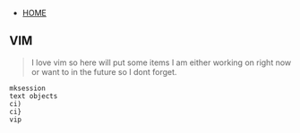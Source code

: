 - [HOME](../../../)

## VIM

> I love vim so here will put some items I am either working on right now or want to in the future so I dont forget.

```
mksession
text objects
ci)
ci}
vip
```
